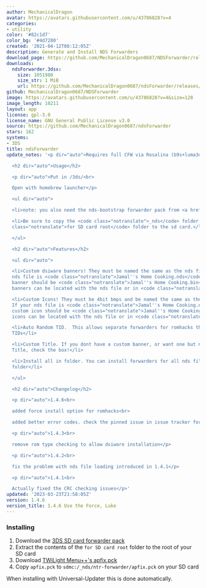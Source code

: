 ```yaml
---
author: MechanicalDragon
avatar: https://avatars.githubusercontent.com/u/43786828?v=4
categories:
- utility
color: '#82c1d7'
color_bg: '#4d7280'
created: '2021-04-12T08:12:05Z'
description: Generate and Install NDS Forwarders
download_page: https://github.com/MechanicalDragon0687/NDSForwarder/releases
downloads:
  ndsForwarder.3dsx:
    size: 1051980
    size_str: 1 MiB
    url: https://github.com/MechanicalDragon0687/ndsForwarder/releases/download/1.4.6/ndsForwarder.3dsx
github: MechanicalDragon0687/NDSForwarder
image: https://avatars.githubusercontent.com/u/43786828?v=4&size=128
image_length: 10211
layout: app
license: gpl-3.0
license_name: GNU General Public License v3.0
source: https://github.com/MechanicalDragon0687/ndsForwarder
stars: 162
systems:
- 3DS
title: ndsForwarder
update_notes: '<p dir="auto">Requires full CFW via Rosalina (b9s+luma3ds)</p>

  <h2 dir="auto">Usage</h2>

  <p dir="auto">Put in /3ds/<br>

  Open with homebrew launcher</p>

  <ul dir="auto">

  <li>note: you also need the nds-bootstrap forwarder pack from <a href="https://github.com/RocketRobz/NTR_Forwarder/releases">here</a>.</li>

  <li>Be sure to copy the <code class="notranslate">_nds</code> folder from the <code
  class="notranslate">for SD card root</code> folder to the sd card.</li>

  </ul>

  <h2 dir="auto">Features</h2>

  <ul dir="auto">

  <li>Custom dsiware banners! They must be named the same as the nds file. If your
  nds file is <code class="notranslate">Jamal''s Home Cooking.nds</code> your custom
  banner should be <code class="notranslate">Jamal''s Home Cooking.bin</code>.  Custom
  banners can be located with the nds file or in <code class="notranslate">/3ds/forwarder/banners/</code></li>

  <li>Custom Icons! They must be 4bit bmps and be named the same as the nds file.
  If your nds file is <code class="notranslate">Jamal''s Home Cooking.nds</code> your
  custom icon should be <code class="notranslate">Jamal''s Home Cooking.bmp</code>.  Custom
  icons can be located with the nds file or in <code class="notranslate">/3ds/forwarder/icons/</code></li>

  <li>Auto Random TID.  This allows separate forwarders for romhacks that dont change
  TIDs</li>

  <li>Custom Title. If you dont have a custom banner, or want one but need a different
  Title, check the box!</li>

  <li>Install all in folder. You can install forwarders for all nds files in any given
  folder</li>

  </ul>

  <h2 dir="auto">Changelog</h2>

  <p dir="auto">1.4.6<br>

  added force install option for romhacks<br>

  added better error codes. check the pinned issue in issue tracker for details</p>

  <p dir="auto">1.4.3<br>

  remove rom type checking to allow dsiware installation</p>

  <p dir="auto">1.4.2<br>

  fix the problem with nds file loading introduced in 1.4.1</p>

  <p dir="auto">1.4.1<br>

  Actually fixed the CRC checking issues</p>'
updated: '2023-03-23T21:58:05Z'
version: 1.4.6
version_title: 1.4.6 Use the Force, Luke
---
```

### Installing
1. Download the [3DS SD card forwarder pack](https://github.com/RocketRobz/NTR_Forwarder/releases/latest/download/DS.Game.Forwarder.pack.nds-bootstrap.7z)
1. Extract the contents of the `for SD card root` folder to the root of your SD card
1. Download [TWiLight Menu++'s apfix.pck](https://github.com/taserbolt/APFix-and-Widescreen-TWL/raw/main/apfix.pck)
1. Copy `apfix.pck` to `sdmc:/_nds/ntr-forwarder/apfix.pck` on your SD card

When installing with Universal-Updater this is done automatically.